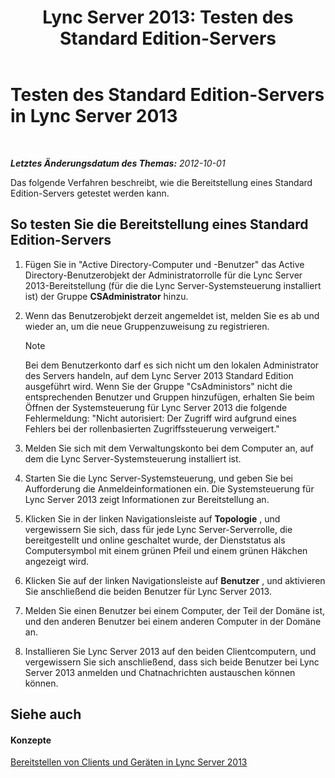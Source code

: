 ﻿---
title: 'Lync Server 2013: Testen des Standard Edition-Servers'
TOCTitle: Testen des Standard Edition-Servers
ms:assetid: b6ef67bb-9665-43e4-b8b3-eac8898eebf6
ms:mtpsurl: https://technet.microsoft.com/de-de/library/Gg412890(v=OCS.15)
ms:contentKeyID: 49295177
ms.date: 05/19/2016
mtps_version: v=OCS.15
ms.translationtype: HT
---

# Testen des Standard Edition-Servers in Lync Server 2013

 

_**Letztes Änderungsdatum des Themas:** 2012-10-01_

Das folgende Verfahren beschreibt, wie die Bereitstellung eines Standard Edition-Servers getestet werden kann.

## So testen Sie die Bereitstellung eines Standard Edition-Servers

1.  Fügen Sie in "Active Directory-Computer und -Benutzer" das Active Directory-Benutzerobjekt der Administratorrolle für die Lync Server 2013-Bereitstellung (für die die Lync Server-Systemsteuerung installiert ist) der Gruppe **CSAdministrator** hinzu.

2.  Wenn das Benutzerobjekt derzeit angemeldet ist, melden Sie es ab und wieder an, um die neue Gruppenzuweisung zu registrieren.
    

    > [!NOTE]
    > Bei dem Benutzerkonto darf es sich nicht um den lokalen Administrator des Servers handeln, auf dem Lync Server 2013 Standard Edition ausgeführt wird. Wenn Sie der Gruppe "CsAdministors" nicht die entsprechenden Benutzer und Gruppen hinzufügen, erhalten Sie beim Öffnen der Systemsteuerung für Lync Server 2013 die folgende Fehlermeldung: "Nicht autorisiert: Der Zugriff wird aufgrund eines Fehlers bei der rollenbasierten Zugriffssteuerung verweigert."



3.  Melden Sie sich mit dem Verwaltungskonto bei dem Computer an, auf dem die Lync Server-Systemsteuerung installiert ist.

4.  Starten Sie die Lync Server-Systemsteuerung, und geben Sie bei Aufforderung die Anmeldeinformationen ein. Die Systemsteuerung für Lync Server 2013 zeigt Informationen zur Bereitstellung an.

5.  Klicken Sie in der linken Navigationsleiste auf **Topologie** , und vergewissern Sie sich, dass für jede Lync Server-Serverrolle, die bereitgestellt und online geschaltet wurde, der Dienststatus als Computersymbol mit einem grünen Pfeil und einem grünen Häkchen angezeigt wird.

6.  Klicken Sie auf der linken Navigationsleiste auf **Benutzer** , und aktivieren Sie anschließend die beiden Benutzer für Lync Server 2013.

7.  Melden Sie einen Benutzer bei einem Computer, der Teil der Domäne ist, und den anderen Benutzer bei einem anderen Computer in der Domäne an.

8.  Installieren Sie Lync Server 2013 auf den beiden Clientcomputern, und vergewissern Sie sich anschließend, dass sich beide Benutzer bei Lync Server 2013 anmelden und Chatnachrichten austauschen können können.

## Siehe auch

#### Konzepte

[Bereitstellen von Clients und Geräten in Lync Server 2013](lync-server-2013-deploying-clients-and-devices.md)

